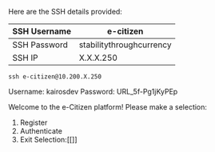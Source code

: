  Here are the SSH details provided:

| SSH Username | e-citizen                |
| ------------ | ------------------------ |
| SSH Password | stabilitythroughcurrency |
| SSH IP       | X.X.X.250                |
`ssh e-citizen@10.200.X.250`

Username: kairosdev
Password: URL_5f-Pg1jKyPEp


Welcome to the e-Citizen platform!
Please make a selection:
1. Register
2. Authenticate
3. Exit
Selection:[[]]